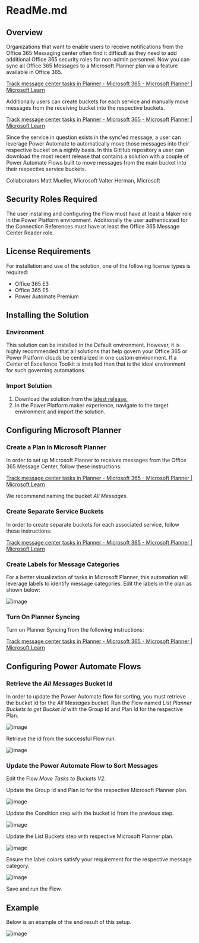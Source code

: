 # ReadMe.md

## Overview

Organizations that want to enable users to receive notifications from the Office 365 Messaging center often find it difficult as they need to add additional Office 365 security roles for non-admin personnel. Now you can sync all Office 365 Messages to a Microsoft Planner plan via a feature available in Office 365.

[Track message center tasks in Planner - Microsoft 365 - Microsoft Planner | Microsoft Learn](https://learn.microsoft.com/en-us/office365/planner/track-message-center-tasks-planner)

Additionally users can create buckets for each service and manually move messages from the receiving bucket into the respective buckets.

[Track message center tasks in Planner - Microsoft 365 - Microsoft Planner | Microsoft Learn](https://learn.microsoft.com/en-us/office365/planner/track-message-center-tasks-planner#organize-your-plan-by-service)

Since the service in question exists in the sync'ed message, a user can leverage Power Automate to automatically move those messages into their respective bucket on a nightly basis. In this GitHub repository a user can download the most recent release that contains a solution with a couple of Power Automate Flows built to move messages from the main bucket into their respective service buckets.

Collaborators
Matt Mueller, Microsoft
Valter Herman, Microsoft

## Security Roles Required

The user installing and configuring the Flow must have at least a Maker role in the Power Platform environment. Additionally the user authenticated for the Connection References must have at least the Office 365 Message Center Reader role.

## License Requirements

For installation and use of the solution, one of the following license types is required:

- Office 365 E3
- Office 365 E5
- Power Automate Premium

## Installing the Solution

### Environment

This solution can be installed in the Default environment. However, it is highly recommended that all solutions that help govern your Office 365 or Power Platform clouds be centralized in one custom environment. If a Center of Excellence Toolkit is installed then that is the ideal environment for such governing automations.

### Import Solution

1. Download the solution from the [latest release.](https://github.com/v7herman4/Planner-Tasks-from-Message-Center/releases)
2. In the Power Platform maker experience, navigate to the target environment and import the solution.

## Configuring Microsoft Planner

### Create a Plan in Microsoft Planner

In order to set up Microsoft Planner to receives messages from the Office 365 Message Center, follow these instructions:

[Track message center tasks in Planner - Microsoft 365 - Microsoft Planner | Microsoft Learn](https://learn.microsoft.com/en-us/office365/planner/track-message-center-tasks-planner#how-you-can-use-planner-to-track-your-message-center-tasks)

We recommend naming the bucket _All Messages_.

### Create Separate Service Buckets

In order to create separate buckets for each associated service, follow these instructions:

[Track message center tasks in Planner - Microsoft 365 - Microsoft Planner | Microsoft Learn](https://learn.microsoft.com/en-us/office365/planner/track-message-center-tasks-planner#organize-your-plan-by-service)

### Create Labels for Message Categories

For a better visualization of tasks in Microsoft Planner, this automation will leverage labels to identify message categories. Edit the labels in the plan as shown below:

![image](https://github.com/v7herman4/Planner-Tasks-from-Message-Center/assets/89024016/34bd7fb8-aa05-4cbe-aa8c-0de2269a57a0)

### Turn On Planner Syncing

Turn on Planner Syncing from the following instructions:

[Track message center tasks in Planner - Microsoft 365 - Microsoft Planner | Microsoft Learn](https://learn.microsoft.com/en-us/office365/planner/track-message-center-tasks-planner#turn-on-planner-syncing)

## Configuring Power Automate Flows

### Retrieve the _All Messages_ Bucket Id

In order to update the Power Automate flow for sorting, you must retrieve the bucket id for the _All Messages_ bucket. Run the Flow named _List Planner Buckets to get Bucket Id_ with the Group Id and Plan Id for the respective Plan.

![image](https://github.com/v7herman4/Planner-Tasks-from-Message-Center/assets/89024016/66f5dad6-d365-4cde-8d23-5b3f9297a11c)

Retrieve the id from the successful Flow run.

![image](https://github.com/v7herman4/Planner-Tasks-from-Message-Center/assets/89024016/bf9bc3fd-eb32-4ef8-9eb5-5eecc71c6fa1)

### Update the Power Automate Flow to Sort Messages

Edit the Flow _Move Tasks to Buckets V2_.

Update the Group Id and Plan Id for the respective Microsoft Planner plan.

![image](https://github.com/v7herman4/Planner-Tasks-from-Message-Center/assets/89024016/d5adf19a-0517-42d4-bc54-3e754521580c)

Update the Condition step with the bucket id from the previous step.

![image](https://github.com/v7herman4/Planner-Tasks-from-Message-Center/assets/89024016/966d065e-4eba-4b36-8026-77468a8d91b7)

Update the List Buckets step with respective Microsoft Planner plan.

![image](https://github.com/v7herman4/Planner-Tasks-from-Message-Center/assets/89024016/55b6908c-7b9f-475c-ae34-97a8e17bb0dc)

Ensure the label colors satisfy your requirement for the respective message category.

![image](https://github.com/v7herman4/Planner-Tasks-from-Message-Center/assets/89024016/d128894d-9c81-4c5f-8e2e-a5c19e986d20)

Save and run the Flow.

## Example

Below is an example of the end result of this setup.

![image](https://github.com/v7herman4/Planner-Tasks-from-Message-Center/assets/89024016/5ed53e06-7501-4e2e-b2e8-e28c7ae1fc38)


